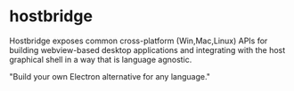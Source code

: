 # hostbridge

Hostbridge exposes common cross-platform (Win,Mac,Linux) APIs for building webview-based desktop applications and integrating with the host graphical shell in a way that is language agnostic.

"Build your own Electron alternative for any language."
